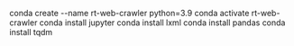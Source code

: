  conda create --name rt-web-crawler python=3.9
 conda activate rt-web-crawler
 conda install jupyter
 conda install lxml
 conda install pandas
 conda install tqdm
